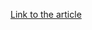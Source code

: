 [Link to the article](https://www.cisa.gov/news-events/alerts/2025/09/23/widespread-supply-chain-compromise-impacting-npm-ecosystem)
